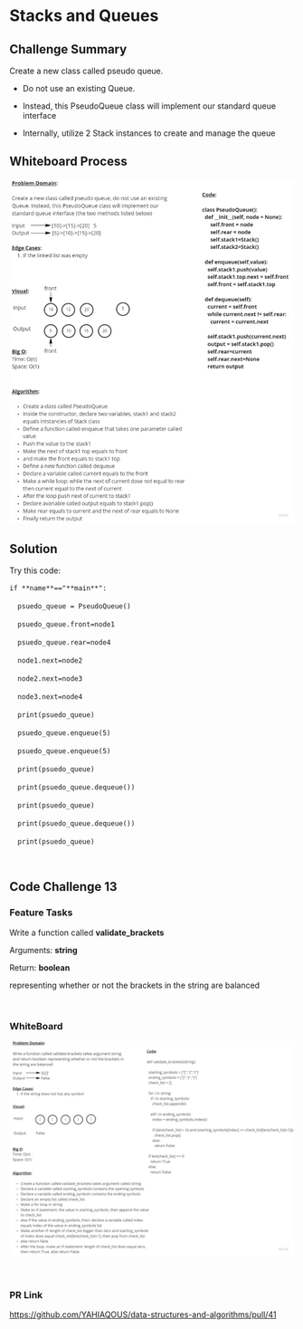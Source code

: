 # Stacks and Queues

## Challenge Summary

Create a new class called pseudo queue.

- Do not use an existing Queue.

- Instead, this PseudoQueue class will implement our standard queue interface

- Internally, utilize 2 Stack instances to create and manage the queue

## Whiteboard Process

![CC11 Whiteboard](pictures/CC11.jpg)

## Solution

Try this code:

    if **name**=="**main**":

      psuedo_queue = PseudoQueue()

      psuedo_queue.front=node1

      psuedo_queue.rear=node4

      node1.next=node2

      node2.next=node3

      node3.next=node4

      print(psuedo_queue)

      psuedo_queue.enqueue(5)

      psuedo_queue.enqueue(5)

      print(psuedo_queue)

      print(psuedo_queue.dequeue())

      print(psuedo_queue)

      print(psuedo_queue.dequeue())

      print(psuedo_queue)

&nbsp;

## Code Challenge 13

### **Feature Tasks**

Write a function called **validate_brackets**

Arguments: **string**

Return: **boolean**

representing whether or not the brackets in the string are balanced

&nbsp;

### **WhiteBoard**

![CC13](pictures/CC13.jpg)

&nbsp;

### **PR Link**

<https://github.com/YAHIAQOUS/data-structures-and-algorithms/pull/41>
